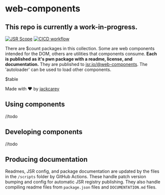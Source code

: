 # web-components

## This repo is currently a work-in-progress.

[![JSR Scope](https://jsr.io/badges/@web-components)](https://jsr.io/@web-components)
[![CICD workflow](https://github.com/jackcarey/web-components/actions/workflows/cicd.yml/badge.svg?branch=main)](https://github.com/jackcarey/web-components/actions/workflows/cicd.yml?query=branch%3Amain)

There are $count packages in this collection. Some are web components intended for the DOM, others are utilities that components consume. **Each is published as it's pwn package with a readme, license, and documentation.** They are published to [jsr.io/@web-components](https://jsr.io/@web-components). The 'autoloader' can be used to load other components.

$table

Made with ❤️ by [jackcarey](https://jackcarey.co.uk/)

## Using components

//todo

## Developing components

//todo

## Producing documentation

Readmes, JSR config, and package documentation are updated by the files in the `/scripts` folder by GitHub Actions. These handle patch version bumping and config for automatic JSR registry publishing. They also handle compiling readme files from `package.json` files and `DOCUMENTATION.md` files.
